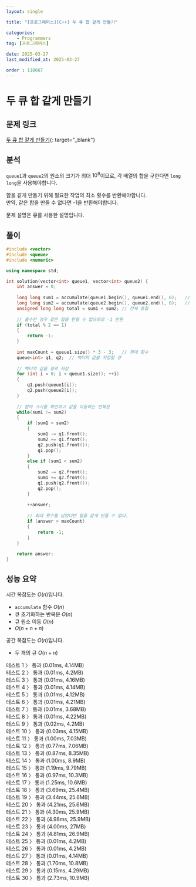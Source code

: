 ```yaml
---
layout: single

title: "[프로그래머스][C++] 두 큐 합 같게 만들기"

categories:
    - Programmers
tag: [프로그래머스]

date: 2025-03-27
last_modified_at: 2025-03-27

order : 118667
---
```


# 두 큐 합 같게 만들기

## 문제 링크

[두 큐 합 같게 만들기](https://school.programmers.co.kr/learn/courses/30/lessons/118667){: target="_blank"}

## 분석

`queue1`과 `queue2`의 원소의 크기가 최대 $10^9$이므로, 각 배열의 합을 구한다면 `long long`을 사용해야합니다.

합을 같게 만들기 위해 필요한 작업의 최소 횟수를 반환해야합니다.  
만약, 같은 합을 만들 수 없다면 -1을 반환해야합니다.

문제 설명은 큐를 사용한 설명입니다.

## 풀이

```cpp
#include <vector>
#include <queue>
#include <numeric>

using namespace std;

int solution(vector<int> queue1, vector<int> queue2) {
    int answer = 0;
    
    long long sum1 = accumulate(queue1.begin(), queue1.end(), 0);   // queue1의 총합
    long long sum2 = accumulate(queue2.begin(), queue2.end(), 0);   // queue2의 총합
    unsigned long long total = sum1 + sum2; // 전체 총합
    
    // 홀수인 경우 같은 합을 만들 수 없으므로 -1 반환
    if (total % 2 == 1)
    {
        return -1;
    }
    
    int maxCount = queue1.size() * 3 - 3;   // 최대 횟수
    queue<int> q1, q2;  // 벡터의 값을 저장할 큐
    
    // 벡터의 값을 큐로 저장
    for (int i = 0; i < queue1.size(); ++i)
    {
        q1.push(queue1[i]);
        q2.push(queue2[i]);
    }
    
    // 합의 크기를 확인하고 값을 이동하는 반복문
    while(sum1 != sum2)
    {
        if (sum1 > sum2)
        {
            sum1 -= q1.front();
            sum2 += q1.front();
            q2.push(q1.front());
            q1.pop();
        }
        else if (sum1 < sum2)
        {
            sum2 -= q2.front();
            sum1 += q2.front();
            q1.push(q2.front());
            q2.pop();
        }
        
        ++answer;
        
        // 최대 횟수를 넘었다면 합을 같게 만들 수 없다.
        if (answer > maxCount)
        {
            return -1;
        }
    }
    
    return answer;
}
```

## 성능 요약

시간 복잡도는 $O(n)$입니다.

- `accumulate` 함수 $O(n)$
- 큐 초기화하는 반복문 $O(n)$
- 큐 원소 이동 $O(n)$
- $O(n + n + n)$

공간 복잡도는 $O(n)$입니다.

- 두 개의 큐 $O(n + n)$

테스트 1 〉 통과 (0.01ms, 4.14MB)  
테스트 2 〉 통과 (0.01ms, 4.2MB)  
테스트 3 〉 통과 (0.01ms, 4.16MB)  
테스트 4 〉 통과 (0.01ms, 4.14MB)  
테스트 5 〉 통과 (0.01ms, 4.12MB)  
테스트 6 〉 통과 (0.01ms, 4.21MB)  
테스트 7 〉 통과 (0.01ms, 3.68MB)  
테스트 8 〉 통과 (0.01ms, 4.22MB)  
테스트 9 〉 통과 (0.02ms, 4.2MB)  
테스트 10 〉 통과 (0.03ms, 4.15MB)  
테스트 11 〉 통과 (1.00ms, 7.03MB)  
테스트 12 〉 통과 (0.77ms, 7.06MB)  
테스트 13 〉 통과 (0.87ms, 8.35MB)  
테스트 14 〉 통과 (1.00ms, 8.9MB)  
테스트 15 〉 통과 (1.19ms, 9.79MB)  
테스트 16 〉 통과 (0.97ms, 10.3MB)  
테스트 17 〉 통과 (1.25ms, 10.6MB)  
테스트 18 〉 통과 (3.69ms, 25.4MB)  
테스트 19 〉 통과 (3.44ms, 25.6MB)  
테스트 20 〉 통과 (4.21ms, 25.6MB)  
테스트 21 〉 통과 (4.30ms, 25.9MB)  
테스트 22 〉 통과 (4.98ms, 25.9MB)  
테스트 23 〉 통과 (4.00ms, 27MB)  
테스트 24 〉 통과 (4.81ms, 26.9MB)  
테스트 25 〉 통과 (0.01ms, 4.2MB)  
테스트 26 〉 통과 (0.01ms, 4.2MB)  
테스트 27 〉 통과 (0.01ms, 4.14MB)  
테스트 28 〉 통과 (1.70ms, 10.8MB)  
테스트 29 〉 통과 (0.15ms, 4.29MB)  
테스트 30 〉 통과 (2.73ms, 10.9MB)  